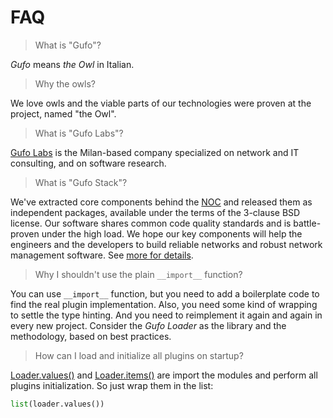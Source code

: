 # FAQ

> What is "Gufo"?

*Gufo* means *the Owl* in Italian.

> Why the owls?

We love owls and the viable parts of our technologies
were proven at the project, named "the Owl".

> What is "Gufo Labs"?

[Gufo Labs](https://gufolabs.com/) is the Milan-based company specialized on
network and IT consulting, and on software research.

> What is "Gufo Stack"?

We've extracted core components behind the [NOC](https://getnoc.com/) 
and released them as independent packages, available under the terms 
of the 3-clause BSD license. Our software shares common code quality standards 
and is battle-proven under the high load. We hope our key components will help 
the engineers and the developers to build reliable networks and robust network 
management software. 
See [more for details](https://gufolabs.com/products/gufo-stack/).

> Why I shouldn't use the plain `__import__` function?

You can use `__import__` function, but you need to add a boilerplate
code to find the real plugin implementation. Also, you need some kind
of wrapping to settle the type hinting. And you need to reimplement
it again and again in every new project. Consider the *Gufo Loader*
as the library and the methodology, based on best practices.

> How can I load and initialize all plugins on startup?

[Loader.values()](reference.md#src.gufo.loader.Loader.values) and 
[Loader.items()](reference.md#src.gufo.loader.Loader.items) are
import the modules and perform all plugins initialization. So just wrap
them in the list:

``` python
list(loader.values())
```
